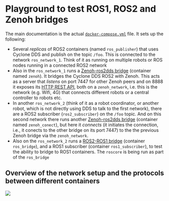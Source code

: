 # Playground to test ROS1, ROS2 and Zenoh bridges

The main documentation is the actual [`docker-compose.yml`](./docker-compose.yml) file. It sets up the following:

* Several *replicas* of ROS2 containers (named `ros_publisher`) that uses Cyclone DDS and publish on the topic `/foo`. This is connected to the network `ros_network_1`. Think of it as running on multiple robots or ROS nodes running in a connected ROS2 network
* Also in the `ros_network_1` runs a [Zenoh-ros2dds bridge](https://github.com/eclipse-zenoh/zenoh-plugin-ros2dds) (container named `zenoh`). It bridges the Cyclone DDS ROS2 with Zenoh. This acts as a server that *listens* on port 7447 for other Zenoh peers and on 8888 it exposes its [HTTP REST API](https://zenoh.io/docs/apis/rest/), both on a `zenoh_network`, i.e. this is the network (e.g. Wifi, 4G) that connects different robots or a central controller to robots etc.
* In another `ros_network_2` (think of it as a robot coordinator, or another robot, which is not directly using DDS to talk to the first network), there are a ROS2 subscriber (`ros2_subscriber`) on the `/foo` topic. And on this second network there runs another [Zenoh-ros2dds bridge](https://github.com/eclipse-zenoh/zenoh-plugin-ros2dds) (container named `zenoh_conect`), but here it *connects* (it initiates the connection, i.e., it conects to the other bridge on its port 7447) to the the previous Zenoh bridge via the `zenoh_network`.
* Also on the `ros_network_2` runs a [ROS2-ROS1 bridge](https://github.com/ros2/ros1_bridge) (container `ros_bridge`), and a ROS1 subscriber (container `ros1_subscriber`), to test the ability to bridge to ROS1 containers. The `roscore` is being run as part of the `ros_bridge`


## Overview of the network setup and the protocols between different containers

[![](http://interactive.blockdiag.com/nwdiag/image?compression=deflate&encoding=base64&src=eJyNks1qhDAUhfc-xSVru3A6MGLxGQrT5VCCSS4qtYlNItMffPdmkojSiVBXau4557tH5VX0TQs_GYBEe1X6DbQyNN7Twp8AfKNUHVwaITQaUxP-xQcl8UEIQ3IwXTNirdUkBQqmPl-fvMgZHeg4saE3HWrnldb76XkD4MMWhB0A_1ydjsdTDp21Y1W6i8TgYMCVlMhtUrQPHbRu3lIzMcN1z1BvPHbC3j-spUz3okW4BGuyeru4JPlNVRVl-XhfwvYrHGIJvtAk1V2f-yUkRltHOsYMgKFhOEAN5IYQViLxaH2zMTw_vxQ5_OuPCA5c6b_6hWRe9izSe66zc5bNvxAi5rA)](http://interactive.blockdiag.com/nwdiag/?compression=deflate&src=eJyNks1qhDAUhfc-xSVru3A6MGLxGQrT5VCCSS4qtYlNItMffPdmkojSiVBXau4557tH5VX0TQs_GYBEe1X6DbQyNN7Twp8AfKNUHVwaITQaUxP-xQcl8UEIQ3IwXTNirdUkBQqmPl-fvMgZHeg4saE3HWrnldb76XkD4MMWhB0A_1ydjsdTDp21Y1W6i8TgYMCVlMhtUrQPHbRu3lIzMcN1z1BvPHbC3j-spUz3okW4BGuyeru4JPlNVRVl-XhfwvYrHGIJvtAk1V2f-yUkRltHOsYMgKFhOEAN5IYQViLxaH2zMTw_vxQ5_OuPCA5c6b_6hWRe9izSe66zc5bNvxAi5rA)

